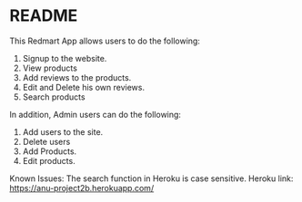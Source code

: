 # README
This Redmart App allows users to do the following:
1. Signup to the website.
2. View products
3. Add reviews to the products.
4. Edit and Delete his own reviews.
5. Search products

In addition, Admin users can do the following:
1. Add users to the site.
2. Delete users
3. Add Products.
4. Edit products.

Known Issues:
The search function in Heroku is case sensitive.
Heroku link:
https://anu-project2b.herokuapp.com/
